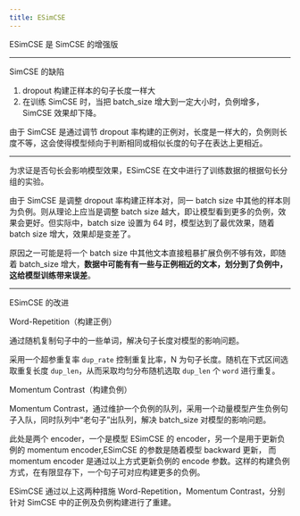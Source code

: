 ```yaml
---
title: ESimCSE
---
```


ESimCSE 是 SimCSE 的增强版

---

SimCSE 的缺陷

1. dropout 构建正样本的句子长度一样大
2. 在训练 SimCSE 时，当把 batch_size 增大到一定大小时，负例增多，SimCSE 效果却下降。

由于 SimCSE 是通过调节 dropout 率构建的正例对，长度是一样大的，负例则长度不等，这会使得模型倾向于判断相同或相似长度的句子在表达上更相近。

---

为求证是否句长会影响模型效果，ESimCSE 在文中进行了训练数据的根据句长分组的实验。

由于 SimCSE 是调整 dropout 率构建正样本对，同一 batch size 中其他的样本则为负例。则从理论上应当是调整 batch size 越大，即让模型看到更多的负例，效果会更好。但实际中，batch size 设置为 64 时，模型达到了最优效果，随着 batch size 增大，效果却是变差了。

原因之一可能是将一个 batch size 中其他文本直接粗暴扩展负例不够有效，即随着 batch_size 增大，**数据中可能有有一些与正例相近的文本，划分到了负例中，这给模型训练带来误差**。

---

ESimCSE 的改进

Word-Repetition（构建正例）

通过随机复制句子中的一些单词，解决句子长度对模型的影响问题。

采用一个超参重复率 `dup_rate` 控制重复比率，N 为句子长度。随机在下式区间选取重复长度 `dup_len`，从而采取均匀分布随机选取 `dup_len` 个 `word` 进行重复。

Momentum Contrast（构建负例）

Momentum Contrast，通过维护一个负例的队列，采用一个动量模型产生负例句子入队，同时队列中“老句子”出队列，解决 batch_size 对模型的影响问题。

此处是两个 encoder，一个是模型 ESimCSE 的 encoder，另一个是用于更新负例的 momentum encoder,ESimCSE 的参数是随着模型 backward 更新， 而 momentum encoder 是通过以上方式更新负例的 encode 参数。这样的构建负例方式，在有限显存下，一个句子可对应构建更多的负例。

ESimCSE 通过以上这两种措施 Word-Repetition，Momentum Contrast，分别针对 SimCSE 中的正例及负例构建进行了重建。
